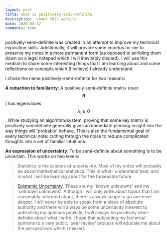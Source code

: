 ```yaml
---
layout: post
title: what is positively-semi-definite
description:  about this website
date: 2020-05-12
comments: true
---
```


positively-semi-definite was created in an attempt to improve my technical exposition skills. Additionally, it will provide some impetus for me to preserve my notes in a more permanent form (as opposed to scribling them down on a legal notepad which I will inevitably discard). I will use this medium to share some interesting things that I am learning about and some reflections on concepts which (I believe) I already understand. 

I chose the name positively-semi-definite for two reasons:

**A reduction to familiarity**: A positively semi-definite matrix (over $$\mathbf{R}$$) has eigenvalues $$\lambda_i \geq 0$$. While studying an algorithm/system, proving that some key matrix is positively semidefinite generally gives an immediate piercing insight into the way things will 'probably' behave. This is also the fundamental goal of every technical note: cutting through the noise to reduce complicated thoughts into a set of familiar intuitions. 

**An expression of uncertainty**: To be semi-definite about something is to be uncertain. This works on two levels: 

> Statistics is the science of uncertainty. Most of my notes will probably be about mathematical statistics. This is what I understand best, and is what I will be learning about for the forseeable future. 

> [Epistemic Uncertainty](http://www.stat.columbia.edu/~gelman/stuff_for_blog/ohagan.pdf). These are my 'known unknowns' and my 'unknown unknowns'. Although I will only write about topics that I am reasonably informed about, there is always scope to go one level deeper. I will never be able to speak from a place of absolute authority and there will always be some uncertainty inherent to publishing my opinions publicly: I will always be positively semi-definite about what I write. I hope that subjecting my technical opinions to a very public 'peer review' process will educate me about the perspectives which I missed.